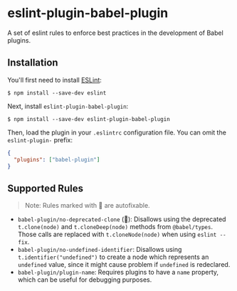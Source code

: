 # eslint-plugin-babel-plugin

A set of eslint rules to enforce best practices in the development of Babel plugins.

## Installation

You'll first need to install [ESLint](http://eslint.org):

```
$ npm install --save-dev eslint
```

Next, install `eslint-plugin-babel-plugin`:

```
$ npm install --save-dev eslint-plugin-babel-plugin
```

Then, load the plugin in your `.eslintrc` configuration file. You can omit the `eslint-plugin-` prefix:

```json
{
  "plugins": ["babel-plugin"]
}
```

## Supported Rules

> Note: Rules marked with :wrench: are autofixable.

* `babel-plugin/no-deprecated-clone` (:wrench:): Disallows using the deprecated
  `t.clone(node)` and `t.cloneDeep(node)` methods from `@babel/types`. Those
  calls are replaced with `t.cloneNode(node)` when using `eslint --fix`.
* `babel-plugin/no-undefined-identifier`: Disallows using
  `t.identifier("undefined")` to create a node which represents an `undefined`
  value, since it might cause problem if `undefined` is redeclared.
* `babel-plugin/plugin-name`: Requires plugins to have a `name` property, which
  can be useful for debugging purposes.
